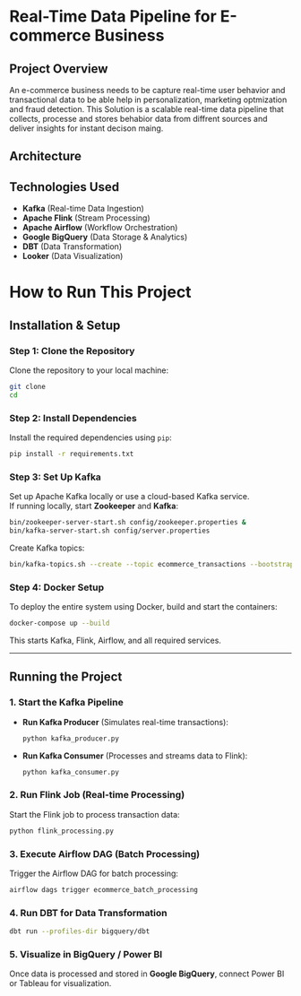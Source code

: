 # Real-Time Data Pipeline for E-commerce Business

## Project Overview
An e-commerce business needs to be capture real-time user behavior and transactional data to be able help in personalization, marketing optmization and fraud detection. This Solution is a scalable real-time data pipeline that collects, processe and stores behabior data from diffrent sources and deliver insights for instant decison maing. 

## Architecture




## **Technologies Used**

- **Kafka** (Real-time Data Ingestion)
- **Apache Flink** (Stream Processing)
- **Apache Airflow** (Workflow Orchestration)
- **Google BigQuery** (Data Storage & Analytics)
- **DBT** (Data Transformation)
- **Looker** (Data Visualization)

# **How to Run This Project**

## **Installation & Setup**

### **Step 1: Clone the Repository**

Clone the repository to your local machine:

```bash
git clone   
cd 
```

### **Step 2: Install Dependencies**

Install the required dependencies using `pip`:

```bash
pip install -r requirements.txt
```

### **Step 3: Set Up Kafka**

Set up Apache Kafka locally or use a cloud-based Kafka service.\
If running locally, start **Zookeeper** and **Kafka**:

```bash
bin/zookeeper-server-start.sh config/zookeeper.properties &  
bin/kafka-server-start.sh config/server.properties
```

Create Kafka topics:

```bash
bin/kafka-topics.sh --create --topic ecommerce_transactions --bootstrap-server localhost:9092 --replication-factor 1 --partitions 3
```

### **Step 4: Docker Setup**

To deploy the entire system using Docker, build and start the containers:

```bash
docker-compose up --build
```

This starts Kafka, Flink, Airflow, and all required services.

---

## **Running the Project**

### **1. Start the Kafka Pipeline**

- **Run Kafka Producer** (Simulates real-time transactions):
  ```bash
  python kafka_producer.py
  ```
- **Run Kafka Consumer** (Processes and streams data to Flink):
  ```bash
  python kafka_consumer.py
  ```

### **2. Run Flink Job (Real-time Processing)**

Start the Flink job to process transaction data:

```bash
python flink_processing.py
```

### **3. Execute Airflow DAG (Batch Processing)**

Trigger the Airflow DAG for batch processing:

```bash
airflow dags trigger ecommerce_batch_processing
```

### **4. Run DBT for Data Transformation**

```bash
dbt run --profiles-dir bigquery/dbt
```

### **5. Visualize in BigQuery / Power BI**

Once data is processed and stored in **Google BigQuery**, connect Power BI or Tableau for visualization.
